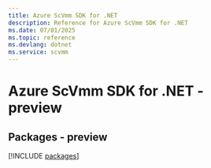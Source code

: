 ```yaml
---
title: Azure ScVmm SDK for .NET
description: Reference for Azure ScVmm SDK for .NET
ms.date: 07/01/2025
ms.topic: reference
ms.devlang: dotnet
ms.service: scvmm
---
```

# Azure ScVmm SDK for .NET - preview
## Packages - preview
[!INCLUDE [packages](scvmm-index.md)]